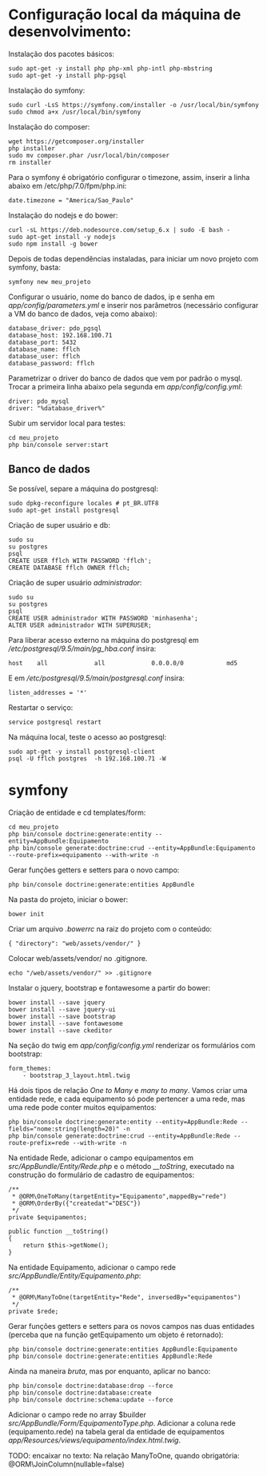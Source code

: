 # Configuração local da máquina de desenvolvimento:

Instalação dos pacotes básicos:

    sudo apt-get -y install php php-xml php-intl php-mbstring
    sudo apt-get -y install php-pgsql

Instalação do symfony:

    sudo curl -LsS https://symfony.com/installer -o /usr/local/bin/symfony
    sudo chmod a+x /usr/local/bin/symfony

Instalação do composer:

    wget https://getcomposer.org/installer
    php installer
    sudo mv composer.phar /usr/local/bin/composer
    rm installer

Para o symfony é obrigatório configurar o timezone, assim, inserir a linha 
abaixo em /etc/php/7.0/fpm/php.ini:

    date.timezone = "America/Sao_Paulo"

Instalação do nodejs e do bower:

    curl -sL https://deb.nodesource.com/setup_6.x | sudo -E bash -
    sudo apt-get install -y nodejs
    sudo npm install -g bower

Depois de todas dependências instaladas, para iniciar um novo projeto com 
symfony, basta:

    symfony new meu_projeto

Configurar o usuário, nome do banco de dados, ip e senha em 
*app/config/parameters.yml* e inserir nos parâmetros
(necessário configurar a VM do banco de dados, veja como abaixo):

    database_driver: pdo_pgsql
    database_host: 192.168.100.71
    database_port: 5432
    database_name: fflch
    database_user: fflch
    database_password: fflch

Parametrizar o driver do banco de dados que vem por padrão o mysql. Trocar a 
primeira linha abaixo pela segunda em *app/config/config.yml*:

    driver: pdo_mysql
    driver: "%database_driver%"

Subir um servidor local para testes:

    cd meu_projeto
    php bin/console server:start

## Banco de dados 

Se possível, separe a máquina do postgresql:

    sudo dpkg-reconfigure locales # pt_BR.UTF8
    sudo apt-get install postgresql 
    
Criação de super usuário e db:

    sudo su
    su postgres
    psql
    CREATE USER fflch WITH PASSWORD 'fflch';
    CREATE DATABASE fflch OWNER fflch;

Criação de super usuário *administrador*:

    sudo su
    su postgres
    psql
    CREATE USER administrador WITH PASSWORD 'minhasenha';
    ALTER USER administrador WITH SUPERUSER;

Para liberar acesso externo na máquina do postgresql em 
*/etc/postgresql/9.5/main/pg_hba.conf* insira:

    host    all             all             0.0.0.0/0            md5

E em */etc/postgresql/9.5/main/postgresql.conf* insira:

    listen_addresses = '*'

Restartar o serviço:

    service postgresql restart

Na máquina local, teste o acesso ao postgresql:

    sudo apt-get -y install postgresql-client
    psql -U fflch postgres  -h 192.168.100.71 -W
    
# symfony 

Criação de entidade e cd templates/form:

    cd meu_projeto
    php bin/console doctrine:generate:entity --entity=AppBundle:Equipamento
    php bin/console generate:doctrine:crud --entity=AppBundle:Equipamento --route-prefix=equipamento --with-write -n

Gerar funções getters e setters para o novo campo:

    php bin/console doctrine:generate:entities AppBundle

    
Na pasta do projeto, iniciar o bower:

    bower init

Criar um arquivo *.bowerrc* na raiz do projeto com o conteúdo:

    { "directory": "web/assets/vendor/" }

Colocar web/assets/vendor/ no .gitignore.

    echo "/web/assets/vendor/" >> .gitignore 

Instalar o jquery, bootstrap e fontawesome a partir do bower:

    bower install --save jquery
    bower install --save jquery-ui
    bower install --save bootstrap
    bower install --save fontawesome
    bower install --save ckeditor

Na seção do twig em *app/config/config.yml* renderizar os formulários com
bootstrap:

    form_themes:
        - bootstrap_3_layout.html.twig
    
Há dois tipos de relação *One to Many* e *many to many*. 
Vamos criar uma entidade rede, e cada equipamento 
só pode pertencer a uma rede, mas uma rede pode conter muitos equipamentos: 

    php bin/console doctrine:generate:entity --entity=AppBundle:Rede --fields="nome:string(length=20)" -n
    php bin/console generate:doctrine:crud --entity=AppBundle:Rede --route-prefix=rede --with-write -n

Na entidade Rede, adicionar o campo equipamentos em *src/AppBundle/Entity/Rede.php*
e o método *__toString*, executado na construção do formulário de cadastro de
equipamentos:

    /**
     * @ORM\OneToMany(targetEntity="Equipamento",mappedBy="rede")
     * @ORM\OrderBy({"createdat"="DESC"}) 
     */
    private $equipamentos;
    
    public function __toString()     
    {
        return $this->getNome();
    } 

Na entidade Equipamento, adicionar o campo rede *src/AppBundle/Entity/Equipamento.php*:

    /**
     * @ORM\ManyToOne(targetEntity="Rede", inversedBy="equipamentos")
     */
    private $rede;

Gerar funções getters e setters para os novos campos nas duas entidades
(perceba que na função getEquipamento um objeto é retornado):

    php bin/console doctrine:generate:entities AppBundle:Equipamento
    php bin/console doctrine:generate:entities AppBundle:Rede

Ainda na maneira *bruta*, mas por enquanto, aplicar no banco:

    php bin/console doctrine:database:drop --force
    php bin/console doctrine:database:create 
    php bin/console doctrine:schema:update --force

Adicionar o campo rede no array $builder *src/AppBundle/Form/EquipamentoType.php*.
Adicionar a coluna rede (equipamento.rede) na tabela geral da entidade de equipamentos
*app/Resources/views/equipamento/index.html.twig*. 


TODO: encaixar no texto:
Na relação ManyToOne, quando obrigatória:  @ORM\JoinColumn(nullable=false)



